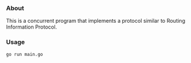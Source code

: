 ### About

This is a concurrent program that implements a protocol similar to Routing Information Protocol.

### Usage

```bash
go run main.go
```
